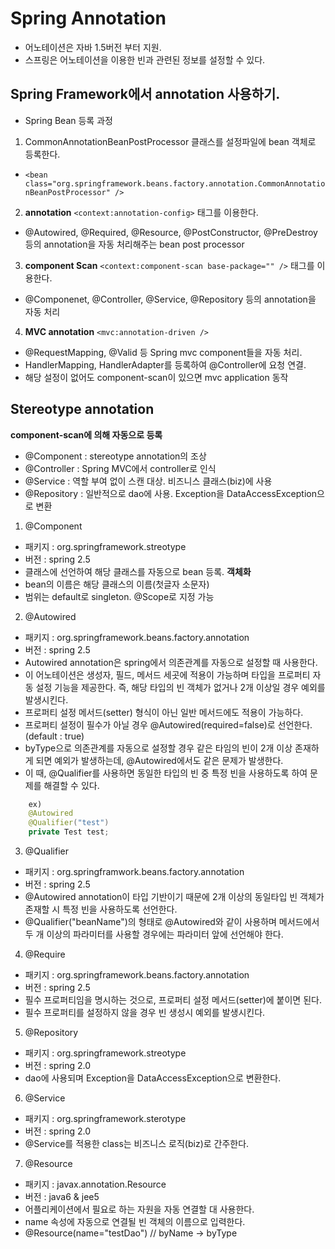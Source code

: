 # Spring Annotation

- 어노테이션은 자바 1.5버전 부터 지원.  
- 스프링은 어노테이션을 이용한 빈과 관련된 정보를 설정할 수 있다.  
  
## Spring Framework에서 annotation 사용하기.
- Spring Bean 등록 과정    
  
1. CommonAnnotationBeanPostProcessor 클래스를 설정파일에 bean 객체로 등록한다.  
- `<bean class="org.springframework.beans.factory.annotation.CommonAnnotationBeanPostProcessor" />`  
  
2.  **annotation**  `<context:annotation-config>` 태그를 이용한다.  
- @Autowired, @Required, @Resource, @PostConstructor, @PreDestroy 등의 annotation을 자동 처리해주는 bean post processor  
   
3.  **component Scan**  `<context:component-scan base-package="" />` 태그를 이용한다.  
- @Componenet, @Controller, @Service, @Repository 등의 annotation을 자동 처리   
  
4. **MVC annotation** `<mvc:annotation-driven />`  
- @RequestMapping, @Valid 등 Spring mvc component들을 자동 처리.  
- HandlerMapping, HandlerAdapter를 등록하여 @Controller에 요청 연결.  
- 해당 설정이 없어도 component-scan이 있으면 mvc application 동작  
  
## Stereotype annotation  
**component-scan에 의해 자동으로 등록**   
      
- @Component : stereotype annotation의 조상  
- @Controller : Spring MVC에서 controller로 인식  
- @Service : 역할 부여 없이 스캔 대상. 비즈니스 클래스(biz)에 사용  
- @Repository : 일반적으로 dao에 사용. Exception을 DataAccessException으로 변환  
  
1. @Component
- 패키지 : org.springframework.streotype    
- 버전 : spring 2.5  
- 클래스에 선언하여 해당 클래스를 자동으로 bean 등록. **객체화**  
- bean의 이름은 해당 클래스의 이름(첫글자 소문자)  
- 범위는 default로 singleton. @Scope로 지정 가능  
  
2. @Autowired
- 패키지 : org.springframework.beans.factory.annotation  
- 버전 : spring 2.5  
- Autowired annotation은 spring에서 의존관계를 자동으로 설정할 때 사용한다.  
- 이 어노테이션은 생성자, 필드, 메서드 세곳에 적용이 가능하며 타입을 프로퍼티 자동 설정 기능을 제공한다. 즉, 해당 타입의 빈 객체가 없거나 2개 이상일 경우 예외를 발생시킨다.  
- 프로퍼티 설정 메서드(setter) 형식이 아닌 일반 메서드에도 적용이 가능하다.  
- 프로퍼티 설정이 필수가 아닐 경우 @Autowired(required=false)로 선언한다. (default : true)  
- byType으로 의존관계를 자동으로 설정할 경우 같은 타임의 빈이 2개 이상 존재하게 되면 예외가 발생하는데, @Autowired에서도 같은 문제가 발생한다.  
- 이 때, @Qualifier를 사용하면 동일한 타입의 빈 중 특정 빈을 사용하도록 하여 문제를 해결할 수 있다.  

```java
	ex)
	@Autowired	
	@Qualifier("test")
	private Test test;
```

3. @Qualifier  
- 패키지 : org.springframwork.beans.factory.annotation  
- 버전 : spring 2.5  
- @Autowired annotation이 타입 기반이기 때문에 2개 이상의 동일타입 빈 객체가 존재할 시 특정 빈을 사용하도록 선언한다.  
- @Qualifier("beanName")의 형태로 @Autowired와 같이 사용하며 메서드에서 두 개 이상의 파라미터를 사용할 경우에는 파라미터 앞에 선언해야 한다.  
  
4. @Require  
- 패키지 : org.springframework.beans.factory.annotation  
- 버전 : spring 2.5  
- 필수 프로퍼티임을 명시하는 것으로, 프로퍼티 설정 메서드(setter)에 붙이면 된다.  
- 필수 프로퍼티를 설정하지 않을 경우 빈 생성시 예외를 발생시킨다.  
  
5. @Repository  
- 패키지 : org.springframework.streotype  
- 버전 : spring 2.0  
- dao에 사용되며 Exception을 DataAccessException으로 변환한다.  
  
6. @Service    
- 패키지 : org.springframework.sterotype  
- 버전 : spring 2.0  
- @Service를 적용한 class는 비즈니스 로직(biz)로 간주한다.  
  
7. @Resource  
- 패키지 : javax.annotation.Resource  
- 버전 : java6 & jee5  
- 어플리케이션에서 필요로 하는 자원을 자동 연결할 대 사용한다.  
- name 속성에 자동으로 연결될 빈 객체의 이름으로 입력한다.  
- @Resource(name="testDao") // byName -> byType  